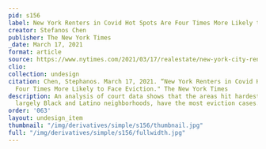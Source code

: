 ```yaml
---
pid: s156
label: New York Renters in Covid Hot Spots Are Four Times More Likely to Face Eviction
creator: Stefanos Chen
publisher: The New York Times
_date: March 17, 2021
format: article
source: https://www.nytimes.com/2021/03/17/realestate/new-york-city-renters-evictions.html
clio:
collection: undesign
citation: Chen, Stephanos. March 17, 2021. “New York Renters in Covid Hot Spots Are
  Four Times More Likely to Face Eviction." The New York Times
description: An analysis of court data shows that the areas hit hardest by the virus,
  largely Black and Latino neighborhoods, have the most eviction cases...
order: '063'
layout: undesign_item
thumbnail: "/img/derivatives/simple/s156/thumbnail.jpg"
full: "/img/derivatives/simple/s156/fullwidth.jpg"
---
```


